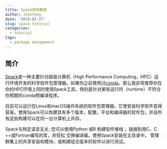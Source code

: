 ```yaml
---
title: Spack简明教程
author: Jianfeng
date: '2019-02-27'
slug: spack-tutorial
categories:
  - tutorial
tags:
  - package management
---
```


## 简介

[Spack](https://spack.io/)是一种主要针对超级计算机（High Performance Computing，HPC）运行环境开发的科学软件包管理器。如果你之前使用过[conda](https://www.anaconda.com/)，那么我非常推荐你在你的HPC环境上同时使用Spack工具，特别是针对某些运行时（runtime）不符合你预期的conda预编译程序。

目前可以运行在Linux和macOS操作系统的软件包管理器。它使安装科学软件变得容易。使用Spack可以构建具有多个版本，配置，平台和编译器的软件包，并且所有这些构建可以在同一台计算机上共存。

Spack与特定语言无关; 您可以使用Python 或R 构建软件堆栈 ，链接到用C，C ++或Fortran编写的库，并轻松 交换编译器。使用Spack安装在主目录中， 管理群集上的共享安装和模块，或构建组合版本的软件以进行测试。
